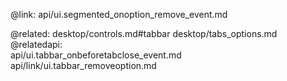 @link: api/ui.segmented_onoption_remove_event.md

@related: 
	desktop/controls.md#tabbar
	desktop/tabs_options.md
@relatedapi:     
	api/ui.tabbar_onbeforetabclose_event.md
    api/link/ui.tabbar_removeoption.md
    